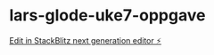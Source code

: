 # lars-glode-uke7-oppgave

[Edit in StackBlitz next generation editor ⚡️](https://stackblitz.com/~/github.com/LarsMagneGlodedata/lars-glode-uke7-oppgave)